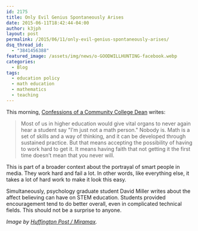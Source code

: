 ```yaml
---
id: 2175
title: Only Evil Genius Spontaneously Arises
date: 2015-06-11T18:42:44-04:00
author: k3jph
layout: post
permalink: /2015/06/11/only-evil-genius-spontaneously-arises/
dsq_thread_id:
  - "3841456388"
featured_image: /assets/img/news/o-GOODWILLHUNTING-facebook.webp
categories:
  - Blog
tags:
  - education policy
  - math education
  - mathematics
  - teaching
---
```

This morning, [Confessions of a Community College Dean](http://suburbdad.blogspot.com/2015/06/what-smart-people-look-like.html) writes:

> Most of us in higher education would give vital organs to never again hear a student say "I'm just not a math person." Nobody is.  Math is a set of skills and a way of thinking, and it can be developed through sustained practice.  But that means accepting the possibility of having to work hard to get it.  It means having faith that not getting it the first time doesn’t mean that you never will.

This is part of a broader context about the portrayal of smart people in media.  They work hard and fail a lot.  In other words, like everything else, it takes a lot of hard work to make it look this easy.  

Simultaneously, psychology graduate student David Miller writes about the affect believing can have on STEM education.  Students provided encouragement tend to do better overall, even in complicated technical fields.  This should not be a surprise to anyone.

_Image by [Huffington Post / Miramax](http://www.huffingtonpost.co.uk/2013/03/05/guess-what-the-maths-prob_n_2810101.html)._
